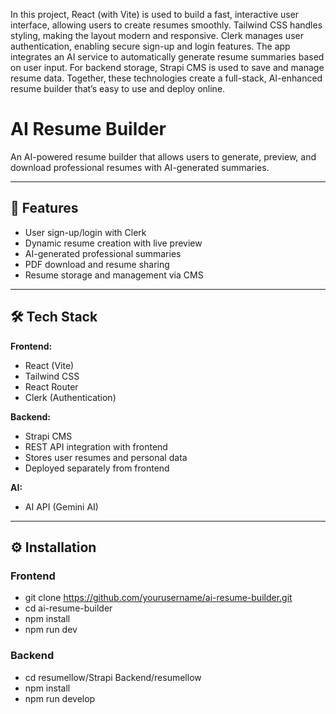 In this project, React (with Vite) is used to build a fast, interactive user interface, allowing users to create resumes smoothly. Tailwind CSS handles styling, making the layout modern and responsive. Clerk manages user authentication, enabling secure sign-up and login features. The app integrates an AI service to automatically generate resume summaries based on user input. For backend storage, Strapi CMS is used to save and manage resume data. Together, these technologies create a full-stack, AI-enhanced resume builder that’s easy to use and deploy online.
# AI Resume Builder

An AI-powered resume builder that allows users to generate, preview, and download professional resumes with AI-generated summaries.

---

## 🚀 Features

- User sign-up/login with Clerk
- Dynamic resume creation with live preview
- AI-generated professional summaries
- PDF download and resume sharing
- Resume storage and management via CMS

---

## 🛠️ Tech Stack

**Frontend:**
- React (Vite)
- Tailwind CSS
- React Router
- Clerk (Authentication)

**Backend:**
- Strapi CMS
- REST API integration with frontend
- Stores user resumes and personal data
- Deployed separately from frontend

**AI:**
- AI API (Gemini AI)
---

## ⚙️ Installation

### Frontend
- git clone https://github.com/yourusername/ai-resume-builder.git
- cd ai-resume-builder
- npm install
- npm run dev

### Backend
- cd resumellow/Strapi Backend/resumellow
- npm install
- npm run develop
